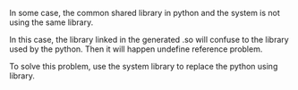 In some case, the common shared library in python and the system
is not using the same library.

In this case, the library linked in the generated .so will confuse
to the library used by the python. Then it will happen undefine reference problem.

To solve this problem, use the system library to replace the python using library.
